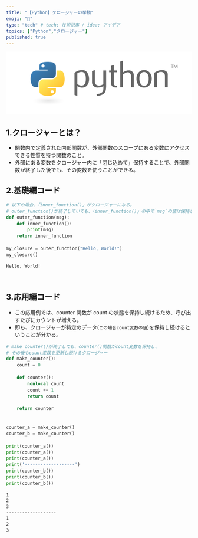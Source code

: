```yaml
---
title: "【Python】クロージャーの挙動"
emoji: "🐙"
type: "tech" # tech: 技術記事 / idea: アイデア
topics: ["Python","クロージャー"]
published: true
---
```

![](/images/py_logo/python-logo-master-v3-TM.png)
## 1.クロージャーとは？
- 関数内で定義された内部関数が、外部関数のスコープにある変数にアクセスできる性質を持つ関数のこと。
- 外部にある変数をクロージャー内に「閉じ込めて」保持することで、外部関数が終了した後でも、その変数を使うことができる。
&nbsp;
## 2.基礎編コード
```py
# 以下の場合、「inner_function()」がクロージャーになる。
# outer_function()が終了していても、「inner_function()」の中で`msg`の値は保持される。
def outer_function(msg):
    def inner_function(): 
        print(msg)
    return inner_function

my_closure = outer_function("Hello, World!")
my_closure() 

```
```shell:result
Hello, World!

```
&nbsp;
## 3.応用編コード
- この応用例では、counter 関数が count の状態を保持し続けるため、呼び出すたびにカウントが増える。
- 即ち、クロージャーが特定のデータ(`この場合count変数の値`)を保持し続けるということが分かる。
```py
# make_counter()が終了しても、counter()関数がcount変数を保持し、
# その後もcount変数を更新し続けるクロージャー
def make_counter():
    count = 0

    def counter():
        nonlocal count
        count += 1
        return count

    return counter


counter_a = make_counter()
counter_b = make_counter()

print(counter_a()) 
print(counter_a())
print(counter_a())
print('-------------------')
print(counter_b())
print(counter_b())
print(counter_b())

```
```shell:result
1
2
3
-------------------
1
2
3

```




